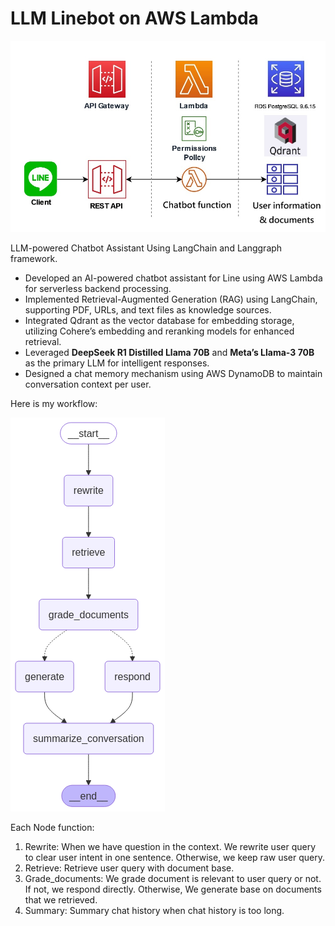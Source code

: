 # LLM Linebot on AWS Lambda

![image](https://github.com/ganoliz/LLMChatbot/blob/main/images/architecture.jpg)

LLM-powered Chatbot Assistant Using LangChain and Langgraph framework.

* Developed an AI-powered chatbot assistant for Line using AWS Lambda for serverless backend processing.
* Implemented Retrieval-Augmented Generation (RAG) using LangChain, supporting PDF, URLs, and text files as knowledge sources.
* Integrated Qdrant as the vector database for embedding storage, utilizing Cohere’s embedding and reranking models for enhanced retrieval.
* Leveraged **DeepSeek R1 Distilled Llama 70B** and **Meta’s Llama-3 70B** as the primary LLM for intelligent responses.
* Designed a chat memory mechanism using AWS DynamoDB to maintain conversation context per user.

Here is my workflow:

![image](https://github.com/ganoliz/LLMChatbot/blob/main/images/rag_flow2.png)

Each Node function:
1. Rewrite: When we have question in the context. We rewrite user query to clear user intent in one sentence. Otherwise, we keep raw user query.
2. Retrieve: Retrieve user query with document base.
3. Grade_documents: We grade document is relevant to user query or not. If not, we respond directly. Otherwise, We generate base on documents that we retrieved.
4. Summary: Summary chat history when chat history is too long.

